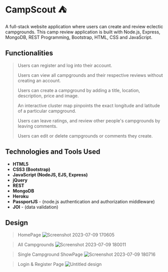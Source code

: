 # CampScout :tent:
A full-stack website application where users can create and review eclectic campgrounds. This camp review application is built with Node.js, Express, MongoDB, REST Programming, Bootstrap, HTML, CSS and JavaScript.
## Functionalities
>Users can register and log into their account.
>
>Users can view all campgrounds and their respective reviews without creating an account.
>
>Users can create a campground by adding a title, location, description, price and image.
>
>An interactive cluster map pinpoints the exact longitude and latitude of a particular campground.
>
>Users can leave ratings, and review other people's campgrounds by leaving comments.
>
>Users can edit or delete campgrounds or comments they create.
>

## Technologies and Tools Used
- **HTML5** 
- **CSS3 (Bootstrap)** 
- **JavaScript (NodeJS, EJS, Express)**
- **jQuery** 
- **REST** 
- **MongoDB**
- **Heroku** 
- **PassportJS** - (node.js authentication and authorization middleware)
- **JOI** - (data validation)
  
## Design
>HomePage
![Screenshot 2023-07-09 170605](https://github.com/bryantjandra/Camp-Scout/assets/124033130/80f9e4fa-1645-44cc-b00a-629d92fbefe3)

>All Campgrounds
![Screenshot 2023-07-09 180011](https://github.com/bryantjandra/Camp-Scout/assets/124033130/73b678f2-2ae7-449e-aa8a-e9bd548997f4)

>Single Campground ShowPage
![Screenshot 2023-07-09 180716](https://github.com/bryantjandra/Camp-Scout/assets/124033130/bb09356c-7652-4953-9ab1-e090a04d7c16)

>Login & Register Page
![Untitled design](https://github.com/bryantjandra/Camp-Scout/assets/124033130/a8fdcfc9-29b8-491c-8b28-7b76feac209e)

